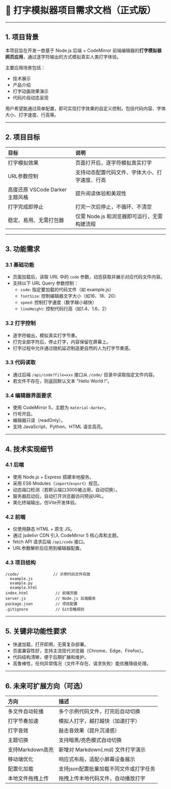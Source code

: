 # 📄 打字模拟器项目需求文档（正式版）

---

## 1. 项目背景

本项目旨在开发一款基于 Node.js 后端 + CodeMirror 前端编辑器的**打字模拟器网页应用**，通过逐字符输出的方式模拟真实人类打字体验。

主要应用场景包括：
- 技术展示
- 产品介绍
- 打字动画效果演示
- 代码片段动态呈现

用户希望能通过简单配置，即可实现打字效果的自定义控制，包括代码内容、字体大小、打字速度、行高等。

---

## 2. 项目目标

| 目标 | 说明 |
|:---|:---|
| 打字模拟效果 | 页面打开后，逐字符模拟真实打字 |
| URL参数控制 | 支持动态配置代码文件、字体大小、打字速度、行高 |
| 高度还原 VSCode Darker 主题风格 | 提升阅读体验和美观性 |
| 打字完成即停止 | 打完一次后停止，不循环、不清空 |
| 稳定、易用、无需打包器 | 仅需 Node.js 和浏览器即可运行，无需构建流程 |

---

## 3. 功能需求

### 3.1 基础功能

- 页面加载后，读取 URL 中的 `code` 参数，动态获取并展示对应代码文件内容。
- 支持以下 URL Query 参数控制：
  - `code`: 指定要加载的代码文件（如 example.js）
  - `fontSize`: 控制编辑器文字大小（如16、18、20）
  - `speed`: 控制打字速度（数字越小越快）
  - `lineHeight`: 控制代码行高（如1.4、1.6、2）

### 3.2 打字控制

- 逐字符输出，模拟真实打字节奏。
- 打完全部字符后，停止打字，内容保留在屏幕上。
- 打字过程中允许通过随机延迟制造更自然的人为打字节奏感。

### 3.3 代码读取

- 通过后端 `/api/code?file=xxx` 接口从 `/code/` 目录中读取指定文件内容。
- 若文件不存在，则返回默认文本 "Hello World !"。

### 3.4 编辑器界面要求

- 使用 CodeMirror 5，主题为 `material-darker`。
- 行号开启。
- 编辑器只读（readOnly）。
- 支持 JavaScript、Python、HTML 语言高亮。

---

## 4. 技术实现细节

### 4.1 后端

- 使用 Node.js + Express 搭建本地服务。
- 采用 ES6 Modules（`import`/`export`）规范。
- 动态端口检测（若默认端口3000被占用，自动切换）。
- 服务器启动后，自动打开浏览器访问预设URL。
- 美化终端输出，仿Vite开发体验。

### 4.2 前端

- 仅使用静态 HTML + 原生 JS。
- 通过 jsdelivr CDN 引入 CodeMirror 5 核心库和主题。
- fetch API 请求后端 `/api/code` 接口。
- URL参数解析后应用到编辑器配置。

### 4.3 项目结构

```
/code/               // 示例代码文件存放
  example.js
  example.py
  example.html
index.html            // 前端页面
server.js             // Node.js 后端服务
package.json          // 项目配置
.gitignore            // Git忽略规则
```

---

## 5. 关键非功能性要求

- 快速加载，打开即用，无需复杂部署。
- 页面兼容性好，支持主流现代浏览器（Chrome、Edge、Firefox）。
- 代码结构清晰，便于后期扩展和维护。
- 高鲁棒性，任何异常情况（文件不存在、请求失败）能优雅降级处理。

---

## 6. 未来可扩展方向（可选）

| 方向 | 描述 |
|:---|:---|
| 多文件自动轮播 | 多个示例代码文件，打完后自动切换 |
| 打字节奏加速 | 模拟人打字，越打越快（加速打字） |
| 打字音效 | 敲击音效果（提升沉浸感） |
| 主题切换 | 支持暗黑/亮色模式自动切换 |
| 支持Markdown高亮 | 新增对 Markdown(.md) 文件打字演示 |
| 移动端优化 | 响应式布局，适配小屏幕设备展示 |
| 配置化加载 | 支持json配置批量加载不同文件或打字任务 |
| 本地文件拖拽上传 | 拖拽上传本地代码文件，自动播放打字 |

